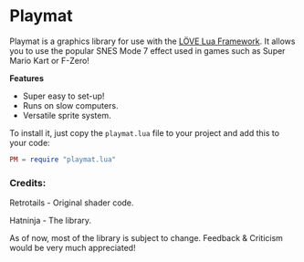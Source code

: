 # Playmat

Playmat is a graphics library for use with the [LÖVE Lua Framework](https://love2d.org/).
It allows you to use the popular SNES Mode 7 effect used in games such as Super Mario Kart or F-Zero!

**Features**
+ Super easy to set-up!
+ Runs on slow computers.
+ Versatile sprite system.

To install it, just copy the `playmat.lua` file to your project and add this to your code:
```lua
PM = require "playmat.lua"
```

### Credits:

Retrotails - Original shader code.

Hatninja - The library.

As of now, most of the library is subject to change.
Feedback & Criticism would be very much appreciated!
